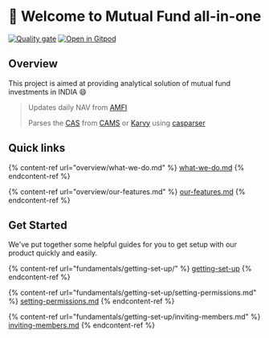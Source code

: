 # 👋 Welcome to Mutual Fund all-in-one

[![Quality gate](https://sonarcloud.io/api/project\_badges/quality\_gate?project=rajadilipkolli\_mfscreener)](https://sonarcloud.io/dashboard?id=rajadilipkolli\_mfscreener) [![Open in Gitpod](https://gitpod.io/button/open-in-gitpod.svg)](https://gitpod.io/#https://github.com/rajadilipkolli/mfscreener)

## Overview

This project is aimed at providing analytical solution of mutual fund investments in INDIA :smile:

> Updates daily NAV from [AMFI](https://www.amfiindia.com/spages/NAVAll.txt)
>
> Parses the [CAS](https://www.amfiindia.com/investor-corner/online-center/download-CAS.html) from [CAMS](https://www.camsonline.com/) or [Karvy](https://www.karvymfs.com/platformservice/) using [casparser](https://pypi.org/project/casparser/)
>
>

## Quick links

{% content-ref url="overview/what-we-do.md" %}
[what-we-do.md](overview/what-we-do.md)
{% endcontent-ref %}

{% content-ref url="overview/our-features.md" %}
[our-features.md](overview/our-features.md)
{% endcontent-ref %}

## Get Started

We've put together some helpful guides for you to get setup with our product quickly and easily.

{% content-ref url="fundamentals/getting-set-up/" %}
[getting-set-up](fundamentals/getting-set-up/)
{% endcontent-ref %}

{% content-ref url="fundamentals/getting-set-up/setting-permissions.md" %}
[setting-permissions.md](fundamentals/getting-set-up/setting-permissions.md)
{% endcontent-ref %}

{% content-ref url="fundamentals/getting-set-up/inviting-members.md" %}
[inviting-members.md](fundamentals/getting-set-up/inviting-members.md)
{% endcontent-ref %}
